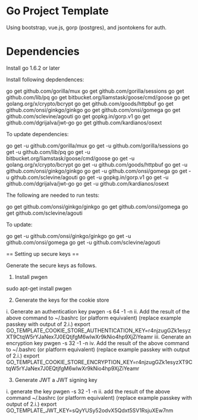 # Go Project Template

Using bootstrap, vue.js, gorp (postgres), and jsontokens for auth.

# Dependencies

Install go 1.6.2 or later

Install following depdendences:

go get github.com/gorilla/mux
go get github.com/gorilla/sessions
go get github.com/lib/pq
go get bitbucket.org/liamstask/goose/cmd/goose
go get golang.org/x/crypto/bcrypt
go get github.com/goods/httpbuf
go get github.com/onsi/ginkgo/ginkgo
go get github.com/onsi/gomega
go get github.com/sclevine/agouti
go get gopkg.in/gorp.v1
go get github.com/dgrijalva/jwt-go
go get github.com/kardianos/osext

To update dependencies:

go get -u github.com/gorilla/mux
go get -u github.com/gorilla/sessions
go get -u github.com/lib/pq
go get -u bitbucket.org/liamstask/goose/cmd/goose
go get -u golang.org/x/crypto/bcrypt
go get -u github.com/goods/httpbuf
go get -u github.com/onsi/ginkgo/ginkgo
go get -u github.com/onsi/gomega
go get -u github.com/sclevine/agouti
go get -u gopkg.in/gorp.v1
go get -u github.com/dgrijalva/jwt-go
go get -u github.com/kardianos/osext

The following are needed to run tests:

go get github.com/onsi/ginkgo/ginkgo
go get github.com/onsi/gomega
go get github.com/sclevine/agouti

To update:

go get -u github.com/onsi/ginkgo/ginkgo
go get -u github.com/onsi/gomega
go get -u github.com/sclevine/agouti

== Setting up secure keys ==

Generate the secure keys as follows.

1.  Install pwgen

sudo apt-get install pwgen

2.  Generate the keys for the cookie store

  i.   Generate an authentication key
         pwgen -s 64 -1 -n
  ii.  Add the result of the above command to ~/.bashrc (or platform equivalent) (replace example passkey with output of 2.i.)
         export GO_TEMPLATE_COOKIE_STORE_AUTHENTICATION_KEY=r4njzugGZk1esyzXT9CtqW5rYJaNex7J0EQtjfgM6wlwXr9kNio4hp9XjZiYeamr
  iii. Generate an encryption key
         pwgen -s 32 -1 -n
  iv.  Add the result of the above command to ~/.bashrc (or platform equivalent) (replace example passkey with output of 2.i.)
         export GO_TEMPLATE_COOKIE_STORE_ENCRYPTION_KEY=r4njzugGZk1esyzXT9CtqW5rYJaNex7J0EQtjfgM6wlwXr9kNio4hp9XjZiYeamr

3.  Generate JWT a JWT signing key

  i.   generate the key
         pwgen -s 32 -1 -n
  ii.  add the result of the above command ~/.bashrc (or platform equivalent) (replace example passkey with output of 2.i.)
         export GO_TEMPLATE_JWT_KEY=sQyYUSy52odvX5Qdxt5SV1RsjuXEw7nm        
